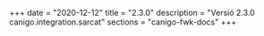 +++
date        = "2020-12-12"
title       = "2.3.0"
description = "Versió 2.3.0 canigo.integration.sarcat"
sections    = "canigo-fwk-docs"
+++